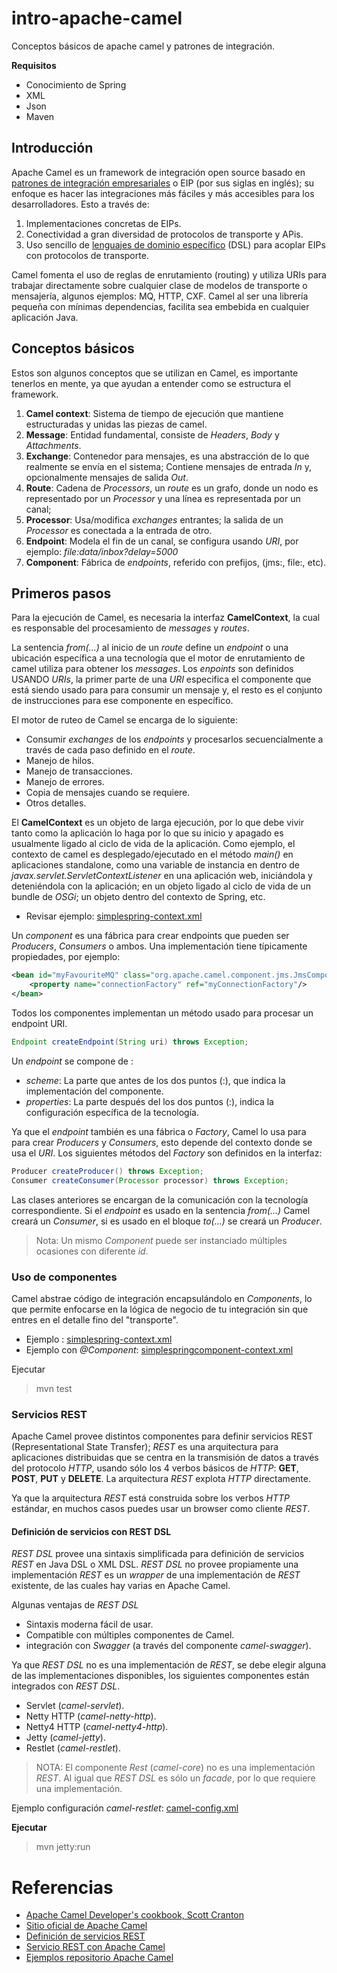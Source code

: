 # intro-apache-camel
Conceptos básicos de apache camel y patrones de integración.

**Requisitos**
* Conocimiento de Spring
* XML
* Json
* Maven


## Introducción
Apache Camel es un framework de integración open source basado en [patrones de integración empresariales](http://camel.apache.org/enterprise-integration-patterns.html) o EIP (por sus siglas en inglés); su enfoque es hacer las integraciones más
fáciles y más accesibles para los desarrolladores. Esto a través de:

1. Implementaciones concretas de EIPs.
2. Conectividad a gran diversidad de protocolos de transporte y APis.
3. Uso sencillo de [lenguajes de dominio específico](https://es.wikipedia.org/wiki/Lenguaje_de_dominio_espec%C3%ADfico) (DSL) para acoplar EIPs con protocolos de transporte. 

Camel fomenta el uso de reglas de enrutamiento (routing) y utiliza URIs para trabajar directamente sobre cualquier clase de modelos de transporte o mensajería, algunos
ejemplos: MQ, HTTP, CXF. Camel al ser una librería pequeña con mínimas dependencias, facilita sea embebida en cualquier aplicación Java.

## Conceptos básicos

Estos son algunos conceptos que se utilizan en Camel, es importante tenerlos en mente, ya que ayudan a entender como se estructura el framework.

1. **Camel context**: Sistema de tiempo de ejecución que mantiene estructuradas y unidas las piezas de camel.
2. **Message**: Entidad fundamental, consiste de _Headers_, _Body_ y _Attachments_.
3. **Exchange**: Contenedor para mensajes, es una abstracción de lo que realmente se envía en el sistema; Contiene mensajes de entrada *In* y, opcionalmente mensajes de salida *Out*.
4. **Route**: Cadena de _Processors_, un _route_ es un grafo, donde un nodo es representado por un _Processor_ y una línea es representada por un canal; 
5. **Processor**: Usa/modifica _exchanges_ entrantes; la salida de un _Processor_ es conectada a la entrada de otro.
6. **Endpoint**: Modela el fin de un canal, se configura usando _URI_, por ejemplo: _file:data/inbox?delay=5000_
7. **Component**: Fábrica de _endpoints_, referido con prefijos, (jms:, file:, etc).

## Primeros pasos

Para la ejecución de Camel, es necesaria la interfaz **CamelContext**, la cual es responsable
del procesamiento de _messages_ y _routes_.

La sentencia _from(...)_ al inicio de un _route_ define un _endpoint_ o una ubicación específica a
una tecnología que el motor de enrutamiento de camel utiliza para obtener los _messages_. Los _enpoints_ son definidos USANDO _URIs_, la primer parte de una _URI_ especifica el componente que
está siendo usado para para consumir un mensaje y, el resto es el conjunto de instrucciones para
ese componente en específico.

El motor de ruteo de Camel se encarga de lo siguiente:

* Consumir _exchanges_ de los _endpoints_ y procesarlos secuencialmente a través de cada paso
definido en el _route_.
* Manejo de hilos.
* Manejo de transacciones.
* Manejo de errores.
* Copia de mensajes cuando se requiere.
* Otros detalles.

El **CamelContext** es un objeto de larga ejecución, por lo que debe vivir tanto como la aplicación
lo haga por lo que su inicio y apagado es usualmente ligado al ciclo de vida de la aplicación. Como
ejemplo, el contexto de camel es desplegado/ejecutado en el método _main()_ en aplicaciones
standalone, como una variable de instancia en dentro de _javax.servlet.ServletContextListener_ en
una aplicación web, iniciándola y deteniéndola con la aplicación; en un objeto ligado al ciclo de
vida de un bundle de _OSGi_; un objeto dentro del contexto de Spring, etc.

* Revisar ejemplo: [simplespring-context.xml](https://github.com/hereje/intro-apache-camel/blob/master/src/main/resources/META-INF/spring/simplespring-context.xml)


Un _component_ es una fábrica para crear endpoints que pueden ser _Producers_, _Consumers_ o ambos. Una implementación tiene típicamente propiedades, por ejemplo:

```xml
<bean id="myFavouriteMQ" class="org.apache.camel.component.jms.JmsComponent">
    <property name="connectionFactory" ref="myConnectionFactory"/>
</bean>
```
Todos los componentes implementan un método usado para procesar un endpoint URI.

```java
Endpoint createEndpoint(String uri) throws Exception;
```

Un _endpoint_ se compone de :
* _scheme_: La parte que antes de los dos puntos (:), que indica la implementación del componente.
* _properties_: La parte después del los dos puntos (:), indica la configuración específica de la tecnología.

Ya que el _endpoint_ también es una fábrica o _Factory_, Camel lo usa para para crear _Producers_ y _Consumers_,
esto depende del contexto donde se usa el _URI_. Los siguientes métodos del _Factory_ son definidos en la interfaz:

```java
Producer createProducer() throws Exception;
Consumer createConsumer(Processor processor) throws Exception;
```
Las clases anteriores se encargan de la comunicación con la tecnología correspondiente. Si el _endpoint_ es usado en la sentencia _from(...)_ Camel creará un _Consumer_, si es usado en el bloque _to(...)_ se creará un _Producer_.

> Nota: Un mismo _Component_ puede ser instanciado múltiples ocasiones con diferente _id_.

### Uso de componentes

Camel abstrae código de integración encapsulándolo en _Components_, lo que permite
enfocarse en la lógica de negocio de tu integración sin que entres en el detalle
fino del "transporte".

* Ejemplo : [simplespring-context.xml](https://github.com/hereje/intro-apache-camel/blob/master/src/main/resources/META-INF/spring/simpleSpring-context.xml)
* Ejemplo con _@Component_: [simplespringcomponent-context.xml](https://github.com/hereje/intro-apache-camel/blob/master/src/main/resources/META-INF/spring/simplespringcomponent-context.xml)

Ejecutar
> mvn test


### Servicios REST

Apache Camel provee distintos componentes para definir servicios REST (Representational State Transfer); _REST_ es una arquitectura
para aplicaciones distribuidas que se centra en la transmisión de datos a través del protocolo _HTTP_, usando sólo los 4 verbos
básicos de _HTTP_: **GET**, **POST**, **PUT** y **DELETE**. La arquitectura _REST_ explota  _HTTP_ directamente.

Ya que la arquitectura _REST_ está construida sobre los verbos _HTTP_ estándar, en muchos casos puedes usar un browser como cliente
_REST_.


#### Definición de servicios con REST DSL

_REST DSL_ provee una sintaxis simplificada para definición de servicios _REST_ en Java DSL o XML DSL. _REST DSL_ no provee
propiamente una implementación _REST_ es un _wrapper_ de una implementación de _REST_ existente, de las cuales hay varias en
Apache Camel.

Algunas ventajas de _REST DSL_

* Sintaxis moderna fácil de usar.
* Compatible con múltiples componentes de Camel.
* integración con _Swagger_ (a través del componente _camel-swagger_).

Ya que _REST DSL_ no es una implementación de _REST_, se debe elegir alguna de las implementaciones 
disponibles, los siguientes componentes están integrados con _REST DSL_.

* Servlet (_camel-servlet_).
* Netty HTTP (_camel-netty-http_).
* Netty4 HTTP (_camel-netty4-http_).
* Jetty (_camel-jetty_).
* Restlet (_camel-restlet_).

> NOTA: El componente _Rest_ (_camel-core_) no es una implementación _REST_. Al igual que _REST DSL_ es sólo un _facade_, por lo que requiere una implementación.

Ejemplo configuración _camel-restlet_: [camel-config.xml](https://github.com/hereje/intro-apache-camel/blob/master/src/main/resources/META-INF/spring/camel-config.xml)

**Ejecutar**
> mvn jetty:run




# Referencias
* [Apache Camel Developer's cookbook, Scott Cranton](https://github.com/CamelCookbook/camel-cookbook-examples)
* [Sitio oficial de Apache Camel](http://camel.apache.org)
* [Definición de servicios REST](http://www.restapitutorial.com/lessons/whatisrest.html)
* [Servicio REST con Apache Camel](https://access.redhat.com/documentation/en-US/Red_Hat_JBoss_Fuse/6.2/html/Apache_Camel_Development_Guide/RestServices.html)
* [Ejemplos repositorio Apache Camel](https://github.com/apache/camel#examples)
